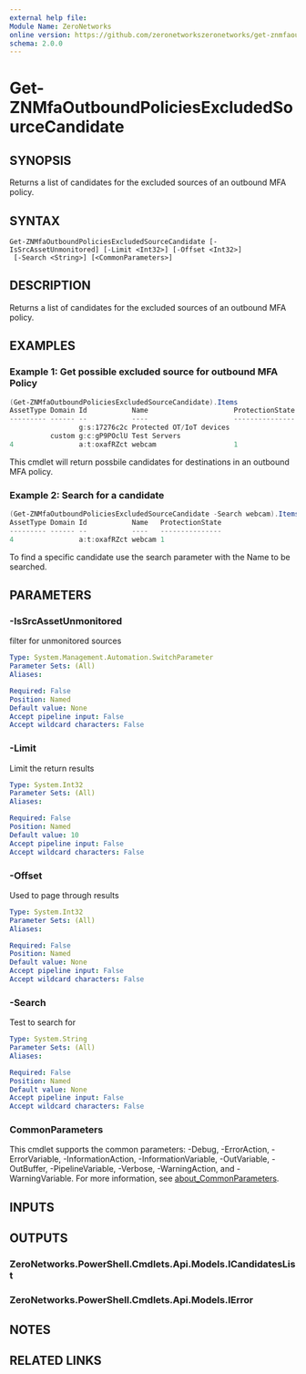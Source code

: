 ```yaml
---
external help file:
Module Name: ZeroNetworks
online version: https://github.com/zeronetworkszeronetworks/get-znmfaoutboundpoliciesexcludedsourcecandidate
schema: 2.0.0
---
```


# Get-ZNMfaOutboundPoliciesExcludedSourceCandidate

## SYNOPSIS
Returns a list of candidates for the excluded sources of an outbound MFA policy.

## SYNTAX

```
Get-ZNMfaOutboundPoliciesExcludedSourceCandidate [-IsSrcAssetUnmonitored] [-Limit <Int32>] [-Offset <Int32>]
 [-Search <String>] [<CommonParameters>]
```

## DESCRIPTION
Returns a list of candidates for the excluded sources of an outbound MFA policy.

## EXAMPLES

### Example 1: Get possible excluded source for outbound MFA Policy
```powershell
(Get-ZNMfaOutboundPoliciesExcludedSourceCandidate).Items
AssetType Domain Id           Name                     ProtectionState
--------- ------ --           ----                     ---------------
                 g:s:17276c2c Protected OT/IoT devices 
          custom g:c:gP9POclU Test Servers             
4                a:t:oxafRZct webcam                   1
```

This cmdlet will return possbile candidates for destinations in an outbound MFA policy.

### Example 2: Search for a candidate
```powershell
(Get-ZNMfaOutboundPoliciesExcludedSourceCandidate -Search webcam).Items
AssetType Domain Id           Name   ProtectionState
--------- ------ --           ----   ---------------
4                a:t:oxafRZct webcam 1
```

To find a specific candidate use the search parameter with the Name to be searched.

## PARAMETERS

### -IsSrcAssetUnmonitored
filter for unmonitored sources

```yaml
Type: System.Management.Automation.SwitchParameter
Parameter Sets: (All)
Aliases:

Required: False
Position: Named
Default value: None
Accept pipeline input: False
Accept wildcard characters: False
```

### -Limit
Limit the return results

```yaml
Type: System.Int32
Parameter Sets: (All)
Aliases:

Required: False
Position: Named
Default value: 10
Accept pipeline input: False
Accept wildcard characters: False
```

### -Offset
Used to page through results

```yaml
Type: System.Int32
Parameter Sets: (All)
Aliases:

Required: False
Position: Named
Default value: None
Accept pipeline input: False
Accept wildcard characters: False
```

### -Search
Test to search for

```yaml
Type: System.String
Parameter Sets: (All)
Aliases:

Required: False
Position: Named
Default value: None
Accept pipeline input: False
Accept wildcard characters: False
```

### CommonParameters
This cmdlet supports the common parameters: -Debug, -ErrorAction, -ErrorVariable, -InformationAction, -InformationVariable, -OutVariable, -OutBuffer, -PipelineVariable, -Verbose, -WarningAction, and -WarningVariable. For more information, see [about_CommonParameters](http://go.microsoft.com/fwlink/?LinkID=113216).

## INPUTS

## OUTPUTS

### ZeroNetworks.PowerShell.Cmdlets.Api.Models.ICandidatesList

### ZeroNetworks.PowerShell.Cmdlets.Api.Models.IError

## NOTES

## RELATED LINKS

